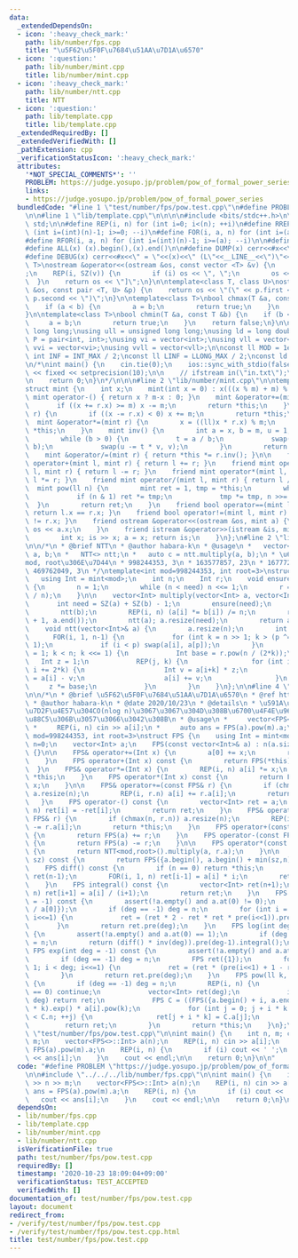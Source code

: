 ```yaml
---
data:
  _extendedDependsOn:
  - icon: ':heavy_check_mark:'
    path: lib/number/fps.cpp
    title: "\u5F62\u5F0F\u7684\u51AA\u7D1A\u6570"
  - icon: ':question:'
    path: lib/number/mint.cpp
    title: lib/number/mint.cpp
  - icon: ':heavy_check_mark:'
    path: lib/number/ntt.cpp
    title: NTT
  - icon: ':question:'
    path: lib/template.cpp
    title: lib/template.cpp
  _extendedRequiredBy: []
  _extendedVerifiedWith: []
  _pathExtension: cpp
  _verificationStatusIcon: ':heavy_check_mark:'
  attributes:
    '*NOT_SPECIAL_COMMENTS*': ''
    PROBLEM: https://judge.yosupo.jp/problem/pow_of_formal_power_series
    links:
    - https://judge.yosupo.jp/problem/pow_of_formal_power_series
  bundledCode: "#line 1 \"test/number/fps/pow.test.cpp\"\n#define PROBLEM \"https://judge.yosupo.jp/problem/pow_of_formal_power_series\"\
    \n\n#line 1 \"lib/template.cpp\"\n\n\n\n#include <bits/stdc++.h>\n\nusing namespace\
    \ std;\n\n#define REP(i, n) for (int i=0; i<(n); ++i)\n#define RREP(i, n) for\
    \ (int i=(int)(n)-1; i>=0; --i)\n#define FOR(i, a, n) for (int i=(a); i<(n); ++i)\n\
    #define RFOR(i, a, n) for (int i=(int)(n)-1; i>=(a); --i)\n\n#define SZ(x) ((int)(x).size())\n\
    #define ALL(x) (x).begin(),(x).end()\n\n#define DUMP(x) cerr<<#x<<\" = \"<<(x)<<endl\n\
    #define DEBUG(x) cerr<<#x<<\" = \"<<(x)<<\" (L\"<<__LINE__<<\")\"<<endl;\n\ntemplate<class\
    \ T>\nostream &operator<<(ostream &os, const vector <T> &v) {\n    os << \"[\"\
    ;\n    REP(i, SZ(v)) {\n        if (i) os << \", \";\n        os << v[i];\n  \
    \  }\n    return os << \"]\";\n}\n\ntemplate<class T, class U>\nostream &operator<<(ostream\
    \ &os, const pair <T, U> &p) {\n    return os << \"(\" << p.first << \" \" <<\
    \ p.second << \")\";\n}\n\ntemplate<class T>\nbool chmax(T &a, const T &b) {\n\
    \    if (a < b) {\n        a = b;\n        return true;\n    }\n    return false;\n\
    }\n\ntemplate<class T>\nbool chmin(T &a, const T &b) {\n    if (b < a) {\n   \
    \     a = b;\n        return true;\n    }\n    return false;\n}\n\nusing ll =\
    \ long long;\nusing ull = unsigned long long;\nusing ld = long double;\nusing\
    \ P = pair<int, int>;\nusing vi = vector<int>;\nusing vll = vector<ll>;\nusing\
    \ vvi = vector<vi>;\nusing vvll = vector<vll>;\n\nconst ll MOD = 1e9 + 7;\nconst\
    \ int INF = INT_MAX / 2;\nconst ll LINF = LLONG_MAX / 2;\nconst ld eps = 1e-9;\n\
    \n/*\nint main() {\n    cin.tie(0);\n    ios::sync_with_stdio(false);\n    cout\
    \ << fixed << setprecision(10);\n\n    // ifstream in(\"in.txt\");\n    // cin.rdbuf(in.rdbuf());\n\
    \n    return 0;\n}\n*/\n\n\n#line 2 \"lib/number/mint.cpp\"\n\ntemplate<int m>\n\
    struct mint {\n    int x;\n    mint(int x = 0) : x(((x % m) + m) % m) {}\n   \
    \ mint operator-() { return x ? m-x : 0; }\n    mint &operator+=(mint r) {\n \
    \       if ((x += r.x) >= m) x -= m;\n        return *this;\n    }\n    mint &operator-=(mint\
    \ r) {\n        if ((x -= r.x) < 0) x += m;\n        return *this;\n    }\n  \
    \  mint &operator*=(mint r) {\n        x = ((ll)x * r.x) % m;\n        return\
    \ *this;\n    }\n    mint inv() {\n        int a = x, b = m, u = 1, v = 0, t;\n\
    \        while (b > 0) {\n            t = a / b;\n            swap(a -= t * b,\
    \ b);\n            swap(u -= t * v, v);\n        }\n        return u;\n    }\n\
    \    mint &operator/=(mint r) { return *this *= r.inv(); }\n\n    friend mint\
    \ operator+(mint l, mint r) { return l += r; }\n    friend mint operator-(mint\
    \ l, mint r) { return l -= r; }\n    friend mint operator*(mint l, mint r) { return\
    \ l *= r; }\n    friend mint operator/(mint l, mint r) { return l /= r; }\n  \
    \  mint pow(ll n) {\n        mint ret = 1, tmp = *this;\n        while (n) {\n\
    \            if (n & 1) ret *= tmp;\n            tmp *= tmp, n >>= 1;\n      \
    \  }\n        return ret;\n    }\n    friend bool operator==(mint l, mint r) {\
    \ return l.x == r.x; }\n    friend bool operator!=(mint l, mint r) { return l.x\
    \ != r.x; }\n    friend ostream &operator<<(ostream &os, mint a) {\n        return\
    \ os << a.x;\n    }\n    friend istream &operator>>(istream &is, mint& a) {\n\
    \        int x; is >> x; a = x; return is;\n    }\n};\n#line 2 \"lib/number/ntt.cpp\"\
    \n\n/*\n * @brief NTT\n * @author habara-k\n * @usage\n *   vector<NTT<>::Int>\
    \ a, b;\n *   NTT<> ntt;\n *   auto c = ntt.multiply(a, b);\n * \u6709\u540D\u306A\
    mod, root\u306E\u7D44\n * 998244353, 3\n * 163577857, 23\n * 167772161, 3\n *\
    \ 469762049, 3\n */\ntemplate<int mod=998244353, int root=3>\nstruct NTT {\n \
    \   using Int = mint<mod>;\n    int n;\n    Int r;\n    void ensure(int need)\
    \ {\n        n = 1;\n        while (n < need) n <<= 1;\n        r = Int{root}.pow((mod-1)\
    \ / n);\n    }\n\n    vector<Int> multiply(vector<Int> a, vector<Int> b) {\n \
    \       int need = SZ(a) + SZ(b) - 1;\n        ensure(need);\n        ntt(a);\n\
    \        ntt(b);\n        REP(i, n) (a[i] *= b[i]) /= n;\n        reverse(a.begin()\
    \ + 1, a.end());\n        ntt(a); a.resize(need);\n        return a;\n    }\n\n\
    \    void ntt(vector<Int>& a) {\n        a.resize(n);\n        int p = 0;\n  \
    \      FOR(i, 1, n-1) {\n            for (int k = n >> 1; k > (p ^= k); k >>=\
    \ 1);\n            if (i < p) swap(a[i], a[p]);\n        }\n        for (int k\
    \ = 1; k < n; k <<= 1) {\n            Int base = r.pow(n / (2*k));\n         \
    \   Int z = 1;\n            REP(j, k) {\n                for (int i = j; i < n;\
    \ i += 2*k) {\n                    Int v = a[i+k] * z;\n                    a[i+k]\
    \ = a[i] - v;\n                    a[i] += v;\n                }\n           \
    \     z *= base;\n            }\n        }\n    }\n};\n\n#line 4 \"lib/number/fps.cpp\"\
    \n\n/*\n * @brief \u5F62\u5F0F\u7684\u51AA\u7D1A\u6570\n * @ref https://ei1333.github.io/luzhiled/snippets/math/formal-power-series.html\n\
    \ * @author habara-k\n * @date 2020/10/23\n * @details\n * \u591A\u9805\u5F0F\u306E\
    \u7D2F\u4E57\u304CO(nlog n)\u3067\u3067\u304D\u308B\u6700\u4F4E\u9650\u306E\u5B9F\
    \u88C5\u306B\u3057\u3066\u3042\u308B\n * @usage\n *     vector<FPS<>::Int> a(n);\n\
    \ *     REP(i, n) cin >> a[i];\n *     auto ans = FPS(a).pow(m).a;\n */\ntemplate<int\
    \ mod=998244353, int root=3>\nstruct FPS {\n    using Int = mint<mod>;\n    int\
    \ n=0;\n    vector<Int> a;\n    FPS(const vector<Int>& a) : n(a.size()), a(a)\
    \ {}\n\n    FPS& operator+=(Int x) {\n        a[0] += x;\n        return *this;\n\
    \    }\n    FPS operator+(Int x) const {\n        return FPS(*this) += x;\n  \
    \  }\n    FPS& operator*=(Int x) {\n        REP(i, n) a[i] *= x;\n        return\
    \ *this;\n    }\n    FPS operator*(Int x) const {\n        return FPS(*this) *=\
    \ x;\n    }\n\n    FPS& operator+=(const FPS& r) {\n        if (chmax(n, r.n))\
    \ a.resize(n);\n        REP(i, r.n) a[i] += r.a[i];\n        return *this;\n \
    \   }\n    FPS operator-() const {\n        vector<Int> ret = a;\n        REP(i,\
    \ n) ret[i] = -ret[i];\n        return ret;\n    }\n    FPS& operator-=(const\
    \ FPS& r) {\n        if (chmax(n, r.n)) a.resize(n);\n        REP(i, r.n) a[i]\
    \ -= r.a[i];\n        return *this;\n    }\n    FPS operator+(const FPS& r) const\
    \ {\n        return FPS(a) += r;\n    }\n    FPS operator-(const FPS& r) const\
    \ {\n        return FPS(a) -= r;\n    }\n\n    FPS operator*(const FPS& r) const\
    \ {\n        return NTT<mod,root>().multiply(a, r.a);\n    }\n\n    FPS pre(int\
    \ sz) const {\n        return FPS({a.begin(), a.begin() + min(sz,n)});\n    }\n\
    \    FPS diff() const {\n        if (n == 0) return *this;\n        vector<Int>\
    \ ret(n-1);\n        FOR(i, 1, n) ret[i-1] = a[i] * i;\n        return ret;\n\
    \    }\n    FPS integral() const {\n        vector<Int> ret(n+1);\n        REP(i,\
    \ n) ret[i+1] = a[i] / (i+1);\n        return ret;\n    }\n    FPS inv(int deg\
    \ = -1) const {\n        assert(!a.empty() and a.at(0) != 0);\n        FPS ret({1\
    \ / a[0]});\n        if (deg == -1) deg = n;\n        for (int i = 1; i < deg;\
    \ i<<=1) {\n            ret = (ret * 2 - ret * ret * pre(i<<1)).pre(i<<1);\n \
    \       }\n        return ret.pre(deg);\n    }\n    FPS log(int deg = -1) const\
    \ {\n        assert(!a.empty() and a.at(0) == 1);\n        if (deg == -1) deg\
    \ = n;\n        return (diff() * inv(deg)).pre(deg-1).integral();\n    }\n   \
    \ FPS exp(int deg = -1) const {\n        assert(!a.empty() and a.at(0) == 0);\n\
    \        if (deg == -1) deg = n;\n        FPS ret({1});\n        for (int i =\
    \ 1; i < deg; i<<=1) {\n            ret = (ret * (pre(i<<1) + 1 - ret.log(i<<1))).pre(i<<1);\n\
    \        }\n        return ret.pre(deg);\n    }\n    FPS pow(ll k, int deg = -1)\
    \ {\n        if (deg == -1) deg = n;\n        REP(i, n) {\n            if (a[i]\
    \ == 0) continue;\n            vector<Int> ret(deg);\n            if (i * k >=\
    \ deg) return ret;\n            FPS C = ((FPS({a.begin() + i, a.end()}) * a[i].inv()).log()\
    \ * k).exp() * a[i].pow(k);\n            for (int j = 0; j + i * k < deg and j\
    \ < C.n; ++j) {\n                ret[j + i * k] = C.a[j];\n            }\n   \
    \         return ret;\n        }\n        return *this;\n    }\n};\n\n#line 4\
    \ \"test/number/fps/pow.test.cpp\"\n\nint main() {\n    int n, m; cin >> n >>\
    \ m;\n    vector<FPS<>::Int> a(n);\n    REP(i, n) cin >> a[i];\n    auto ans =\
    \ FPS(a).pow(m).a;\n    REP(i, n) {\n        if (i) cout << ' ';\n        cout\
    \ << ans[i];\n    }\n    cout << endl;\n\n    return 0;\n}\n\n"
  code: "#define PROBLEM \"https://judge.yosupo.jp/problem/pow_of_formal_power_series\"\
    \n\n#include \"../../../lib/number/fps.cpp\"\n\nint main() {\n    int n, m; cin\
    \ >> n >> m;\n    vector<FPS<>::Int> a(n);\n    REP(i, n) cin >> a[i];\n    auto\
    \ ans = FPS(a).pow(m).a;\n    REP(i, n) {\n        if (i) cout << ' ';\n     \
    \   cout << ans[i];\n    }\n    cout << endl;\n\n    return 0;\n}\n\n"
  dependsOn:
  - lib/number/fps.cpp
  - lib/template.cpp
  - lib/number/mint.cpp
  - lib/number/ntt.cpp
  isVerificationFile: true
  path: test/number/fps/pow.test.cpp
  requiredBy: []
  timestamp: '2020-10-23 18:09:04+09:00'
  verificationStatus: TEST_ACCEPTED
  verifiedWith: []
documentation_of: test/number/fps/pow.test.cpp
layout: document
redirect_from:
- /verify/test/number/fps/pow.test.cpp
- /verify/test/number/fps/pow.test.cpp.html
title: test/number/fps/pow.test.cpp
---
```

